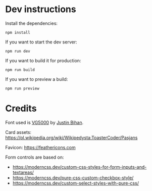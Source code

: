 <!-- Check it out here: https://memory-cards.islambeg.me -->



# Dev instructions

Install the dependencies:

``` shell
npm install
```

If you want to start the dev server:

``` shell
npm run dev
```

If you want to build it for production:

``` shell
npm run build
```

If you want to preview a build:

``` shell
npm run preview
```

# Credits

Font used is [VG5000](https://velvetyne.fr/fonts/vg5000/) by [Justin Bihan](https://velvetyne.fr/authors/justin-bihan/).

Card assets: https://pl.wikipedia.org/wiki/Wikipedysta:ToasterCoder/Pasjans

Favicon: https://feathericons.com

Form controls are based on:
- https://moderncss.dev/custom-css-styles-for-form-inputs-and-textareas/
- https://moderncss.dev/pure-css-custom-checkbox-style/
- https://moderncss.dev/custom-select-styles-with-pure-css/
